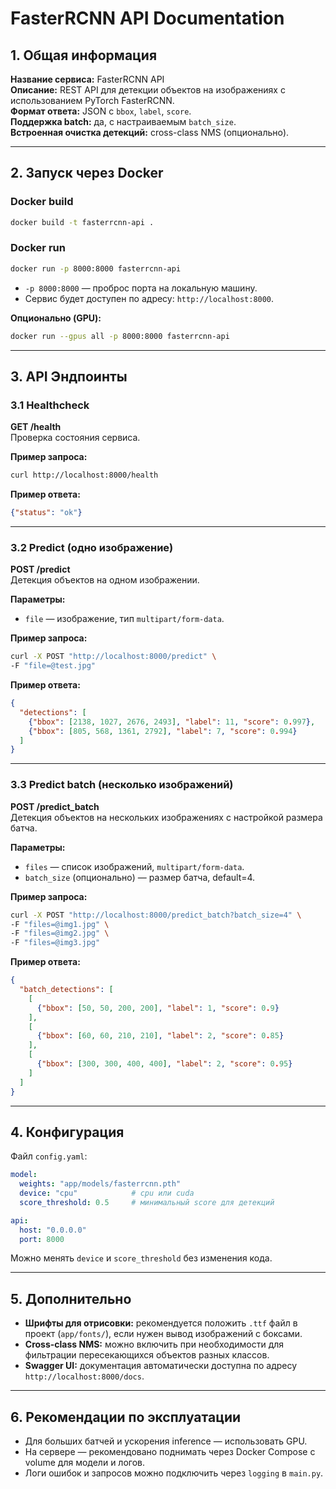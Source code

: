 # FasterRCNN API Documentation

## 1. Общая информация
**Название сервиса:** FasterRCNN API  
**Описание:** REST API для детекции объектов на изображениях с использованием PyTorch FasterRCNN.  
**Формат ответа:** JSON с `bbox`, `label`, `score`.  
**Поддержка batch:** да, с настраиваемым `batch_size`.  
**Встроенная очистка детекций:** cross-class NMS (опционально).  

---

## 2. Запуск через Docker

### Docker build
```bash
docker build -t fasterrcnn-api .
```

### Docker run
```bash
docker run -p 8000:8000 fasterrcnn-api
```

- `-p 8000:8000` — проброс порта на локальную машину.  
- Сервис будет доступен по адресу: `http://localhost:8000`.  

**Опционально (GPU):**
```bash
docker run --gpus all -p 8000:8000 fasterrcnn-api
```

---

## 3. API Эндпоинты

### 3.1 Healthcheck
**GET /health**  
Проверка состояния сервиса.

**Пример запроса:**
```bash
curl http://localhost:8000/health
```

**Пример ответа:**
```json
{"status": "ok"}
```

---

### 3.2 Predict (одно изображение)
**POST /predict**  
Детекция объектов на одном изображении.

**Параметры:**
- `file` — изображение, тип `multipart/form-data`.

**Пример запроса:**
```bash
curl -X POST "http://localhost:8000/predict" \
-F "file=@test.jpg"
```

**Пример ответа:**
```json
{
  "detections": [
    {"bbox": [2138, 1027, 2676, 2493], "label": 11, "score": 0.997},
    {"bbox": [805, 568, 1361, 2792], "label": 7, "score": 0.994}
  ]
}
```

---

### 3.3 Predict batch (несколько изображений)
**POST /predict_batch**  
Детекция объектов на нескольких изображениях с настройкой размера батча.

**Параметры:**
- `files` — список изображений, `multipart/form-data`.  
- `batch_size` (опционально) — размер батча, default=4.

**Пример запроса:**
```bash
curl -X POST "http://localhost:8000/predict_batch?batch_size=4" \
-F "files=@img1.jpg" \
-F "files=@img2.jpg" \
-F "files=@img3.jpg"
```

**Пример ответа:**
```json
{
  "batch_detections": [
    [
      {"bbox": [50, 50, 200, 200], "label": 1, "score": 0.9}
    ],
    [
      {"bbox": [60, 60, 210, 210], "label": 2, "score": 0.85}
    ],
    [
      {"bbox": [300, 300, 400, 400], "label": 2, "score": 0.95}
    ]
  ]
}
```

---

## 4. Конфигурация

Файл `config.yaml`:
```yaml
model:
  weights: "app/models/fasterrcnn.pth"
  device: "cpu"            # cpu или cuda
  score_threshold: 0.5     # минимальный score для детекций

api:
  host: "0.0.0.0"
  port: 8000
```

Можно менять `device` и `score_threshold` без изменения кода.

---

## 5. Дополнительно

- **Шрифты для отрисовки:** рекомендуется положить `.ttf` файл в проект (`app/fonts/`), если нужен вывод изображений с боксами.  
- **Cross-class NMS:** можно включить при необходимости для фильтрации пересекающихся объектов разных классов.  
- **Swagger UI:** документация автоматически доступна по адресу `http://localhost:8000/docs`.  

---

## 6. Рекомендации по эксплуатации

- Для больших батчей и ускорения inference — использовать GPU.  
- На сервере — рекомендовано поднимать через Docker Compose с volume для модели и логов.  
- Логи ошибок и запросов можно подключить через `logging` в `main.py`.

